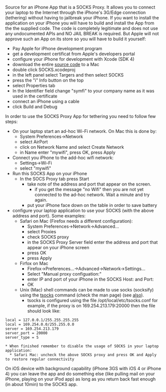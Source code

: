 Source for an iPhone App that is a SOCKS Proxy. It allows you to connect your laptop to the Internet through the iPhone's
3G/Edge connection (tethering) without having to jailbreak your iPhone.
If you want to install the application on your iPhone you will have to build and install
the App from the the supplied code. The code is completely legitimate and does not use any undocumented APIs and NO JAIL BREAK is required. But Apple will not approve such an App on its store so you will have to build it yourself:
  * Pay Apple for iPhone development program
  * get a development certificat from Apple's developers portal
  * configure your iPhone for development with Xcode (SDK 4)
  * download the entire [source code](http://code.google.com/p/iphone-socks-proxy/source/checkout) to a Mac
  * double click SOCKS.xcodeproj
  * in the left panel select Targers and then select SOCKS
  * press the "i" Info button on the top
  * select Properties tab
  * In the Identifier field change "symfi" to your company name as it was used in the certificate
  * connect an iPhone using a cable
  * click Build and Debug


In order to use the SOCKS Proxy App for tethering you need to
follow few steps:
  * On your laptop start an ad-hoc Wi-Fi network. On Mac this is done by:
    * System Preferences->Network
    * select AirPort
    * click on Network Name and select Create Network
    * in Name enter "mywifi", press OK, press Apply
  * Connect you iPhone to the add-hoc wifi network:
    * Settings->Wi-Fi
    * select "mywifi"
  * Run this SOCKS App on your iPhone
    * In the SOCS Proxy tab press Start
      * take note of the address and port that appear on the screen.
        * if you get the message "no Wifi" then you are not yet connected to the ad-hoc network. Wait a minute and try again.
      * put your iPhone face down on the table in order to save battery
  * configure your laptop application to use your SOCKS (with the above address and port). Some examples:
    * Safari on Mac (Firefox needs a different configuration):
      * System Preferences->Network->Advanced...
      * select Proxies
      * check SOCKS proxy
      * in the SOCKS Proxy Server field enter the address and port that appear on your iPhone screen
      * press OK
      * press Apply
    * Firfox on Mac
      * Firefox->Preferences...->Advanced->Network->Settings...
      * Select "Manual proxy configuation:"
      * enter IP and port of your iPhone in the SOCKS Host: and Port:
      * OK
    * Unix (Mac) shell commands can be made to use socks (socksify) using the [tsocks](http://tsocks.darwinports.com/) command (check the man page) (see [also](http://www.proxifier.com/)).
      * tsocks is configured using the file /opt/local/etc/tsocks.conf for example, if the proxy is on 169.254.213.179:20000 then the file should look like:
```
local = 127.0.0.1/255.255.255.255
local = 169.254.0.0/255.255.0.0
server = 169.254.213.179
server_port = 20000
server_type = 5
```
    * When finished remember to disable the usage of SOCKS in your laptop application:
      * Safari Mac: uncheck the above SOCKS proxy and press OK and Apply to restore regular connectivity
On iOS device with background capability (iPhone 3GS with iOS 4 or iPhone 4) you can leave the app and do something else (like pulling mail on your iPhone, playing on your iPod app) as long as you return back fast enough (in about 10min) to the SOCKS app.
